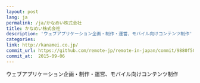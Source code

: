 ```yaml
---
layout: post
lang: ja
permalink: /ja/かなめい株式会社
title: かなめい株式会社
description: 'ウェブアプリケーション企画・制作・運営、モバイル向けコンテンツ制作'
categories: 
link: http://kanamei.co.jp/
commit_url: https://github.com/remote-jp/remote-in-japan/commit/9880f509ec79bbc0b8d53013f44b422a7c0fe37c
commit_at:  2015-09-06
---
```


<p>ウェブアプリケーション企画・制作・運営、モバイル向けコンテンツ制作</p>
